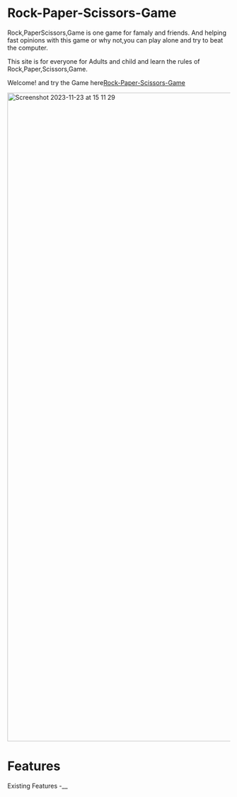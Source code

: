 # Rock-Paper-Scissors-Game
Rock,PaperScissors,Game is one game for famaly and friends. And helping fast opinions with this game or why not,you can play alone and try to beat the computer.

This site is for everyone for Adults and child and learn the rules of Rock,Paper,Scissors,Game.

Welcome! and try the Game here[Rock-Paper-Scissors-Game](https://giacoren6.github.io/Rock-Paper-Scissors-Game/)

<img width="1465" alt="Screenshot 2023-11-23 at 15 11 29" src="https://github.com/giacoren6/Rock-Paper-Scissors-Game/assets/142323106/0e2cbb5c-d8de-4346-b39d-820a0b6094aa">

# Features
Existing Features
-__




